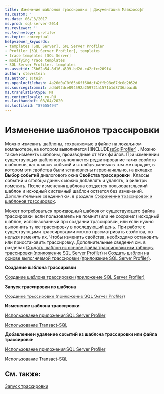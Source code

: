 ```yaml
---
title: Изменение шаблонов трассировки | Документация Майкрософт
ms.custom: ''
ms.date: 06/13/2017
ms.prod: sql-server-2014
ms.reviewer: ''
ms.technology: profiler
ms.topic: conceptual
helpviewer_keywords:
- templates [SQL Server], SQL Server Profiler
- Profiler [SQL Server Profiler], templates
- trace templates [SQL Server]
- modifying trace templates
- SQL Server Profiler, templates
ms.assetid: 75b62a54-8d16-4599-bd2d-c42cfcc209f4
author: stevestein
ms.author: sstein
ms.openlocfilehash: 4a26d0a70f65b6ff60dcf42ffb98e67dc0d2b52d
ms.sourcegitcommit: ad4d92dce894592a259721a1571b1d8736abacdb
ms.translationtype: MT
ms.contentlocale: ru-RU
ms.lasthandoff: 08/04/2020
ms.locfileid: "87655494"
---
```

# <a name="modify-trace-templates"></a>Изменение шаблонов трассировки
  Можно изменить шаблоны, сохраняемые в файле на локальном компьютере, на котором выполняется [!INCLUDE[ssSqlProfiler](../../includes/sssqlprofiler-md.md)] . Можно также изменить шаблоны, производные от этих файлов. При изменении существующих шаблонов выполняется редактирование таких свойств шаблонов, как классы событий и столбцы данных в том же порядке, в котором эти свойства были установлены первоначально, на вкладке **Выбор событий** диалогового окна **Свойства трассировки** . Классы событий и столбцы данных можно добавлять и удалять, а фильтры изменять. После изменения шаблона создается пользовательский шаблон и исходный системный шаблон остается без изменений. Дополнительные сведения см. в разделе [Сохранение трассировок и шаблонов трассировок](save-traces-and-trace-templates.md).  
  
 Может потребоваться производный шаблон от существующего файла трассировки, если пользователь не помнит (или не сохранил) исходный шаблон, использованный при создании трассировки, или если нужно выполнить ту же трассировку в последующий день. При работе с существующими трассировками можно просматривать свойства, но нельзя изменять их. Чтобы изменить свойства, необходимо остановить или приостановить трассировку. Дополнительные сведения см. в разделах [Создать шаблон на основе файла трассировки или таблицы трассировки (приложение SQL Server Profiler)](sql-server-profiler.md) и [Создать шаблон на основе выполняемой трассировки (приложение SQL Server Profiler)](derive-a-template-from-a-running-trace-sql-server-profiler.md).  
  
 **Создание шаблона трассировки**  
  
 [Создание шаблона трассировки (приложение SQL Server Profiler)](create-a-trace-template-sql-server-profiler.md)  
  
 **Запуск трассировки из шаблона**  
  
 [Создание трассировки (приложение SQL Server Profiler)](create-a-trace-sql-server-profiler.md)  
  
 **Изменение шаблона трассировки**  
  
 [Использование приложения SQL Server Profiler](../../database-engine/modify-a-trace-template-sql-server-profiler.md)  
  
 [Использование Transact-SQL](../../relational-databases/sql-trace/modify-an-existing-trace-transact-sql.md)  
  
 **Добавление и удаление событий из шаблона трассировки или файла трассировки**  
  
 [Использование приложения SQL Server Profiler](specify-events-and-data-columns-for-a-trace-file-sql-server-profiler.md)  
  
 [Использование Transact-SQL](/sql/relational-databases/system-stored-procedures/sp-trace-setevent-transact-sql)  
  
## <a name="see-also"></a>См. также:  
 [Запуск трассировки](start-a-trace.md)  
  
  

